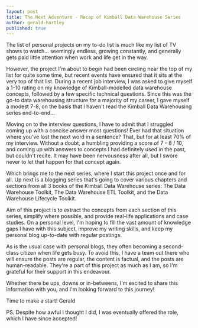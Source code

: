 ```yaml
---
layout: post
title: The Next Adventure - Recap of Kimball Data Warehouse Series
author: gerald-hartley
published: true
---
```


The list of personal projects on my to-do list is much like my list of TV shows to watch... seemingly endless, growing constantly, and generally gets paid little attention when work and life get in the way.

However, the project I'm about to begin had been circling near the top of my list for quite some time, but recent events have ensured that it sits at the very top of that list. During a recent job interview, I was asked to give myself a 1-10 rating on my knowledge of Kimball-modelled data warehouse concepts, followed by a few specific technical questions. Since this was the go-to data warehousing structure for a majority of my career, I gave myself a modest 7-8, on the basis that I haven't read the Kimball Data Warehousing series end-to-end...

Moving on to the interview questions, I have to admit that I struggled coming up with a concise answer most questions! Ever had that situation where you've lost the next word in a sentence? That, but for at least 70% of my interview. Without a doubt, a humbling providing a score of 7 - 8 / 10, and coming up with answers to concepts I had definitely used in the past, but couldn't recite. It may have been nervousness after all, but I swore never to let that happen for that concept again.

Which brings me to the next series, where I start this project once and for all. Up next is a blogging series that's going to cover various chapters and sections from all 3 books of the Kimball Data Warehouse series: The Data Warehouse Toolkit, The Data Warehouse ETL Toolkit, and the Data Warehouse Lifecycle Toolkit.

Aim of this project is to extract the concepts from each section of this series, simplify where possible, and provide real-life applications and case studies. On a personal level, I'm hoping to fill the vast amount of knowledge gaps I have with this subject, improve my writing skills, and keep my personal blog up-to-date with regular postings.

As is the usual case with personal blogs, they often becoming a second-class citizen when life gets busy. To avoid this, I have a team out there who will ensure the posts are regular, the content is factual, and the posts are human-readable. They're a part of this project as much as I am, so I'm grateful for their support in this endeavour.

Whether there be ups, downs or in-betweens, I'm excited to share this information with you, and I'm looking forward to this journey!

Time to make a start!
Gerald

PS. Despite how awful I thought I did, I was eventually offered the role, which I have since accepted!
